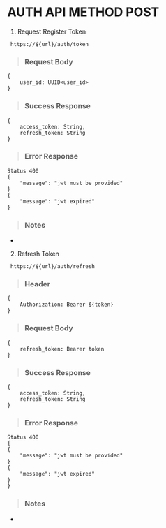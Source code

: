 # AUTH API METHOD POST

1. Request Register Token

` https://${url}/auth/token`

> ### Request Body

```
{
    user_id: UUID<user_id>
}
```

> ### Success Response

```
{
    access_token: String,
    refresh_token: String
}
```

> ### Error Response

```
Status 400
{
    "message": "jwt must be provided"
}
{
    "message": "jwt expired"
}
```

> ### Notes

-

2. Refresh Token

` https://${url}/auth/refresh`

> ### Header
```
{
    Authorization: Bearer ${token}
}
```

> ### Request Body

```
{
    refresh_token: Bearer token
}
```

> ### Success Response

```
{
    access_token: String,
    refresh_token: String
}
```

> ### Error Response

```
Status 400
{
{
    "message": "jwt must be provided"
}
{
    "message": "jwt expired"
}
}
```

> ### Notes

-
